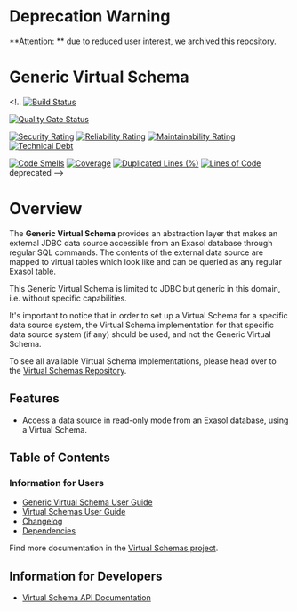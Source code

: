 # Deprecation Warning

**Attention: ** due to reduced user interest, we archived this repository.

# Generic Virtual Schema

<!.. [![Build Status](https://github.com/exasol/generic-virtual-schema/actions/workflows/ci-build.yml/badge.svg)](https://github.com/exasol/generic-virtual-schema/actions/workflows/ci-build.yml)

[![Quality Gate Status](https://sonarcloud.io/api/project_badges/measure?project=com.exasol%3Ageneric-virtual-schema&metric=alert_status)](https://sonarcloud.io/dashboard?id=com.exasol%3Ageneric-virtual-schema)

[![Security Rating](https://sonarcloud.io/api/project_badges/measure?project=com.exasol%3Ageneric-virtual-schema&metric=security_rating)](https://sonarcloud.io/dashboard?id=com.exasol%3Ageneric-virtual-schema)
[![Reliability Rating](https://sonarcloud.io/api/project_badges/measure?project=com.exasol%3Ageneric-virtual-schema&metric=reliability_rating)](https://sonarcloud.io/dashboard?id=com.exasol%3Ageneric-virtual-schema)
[![Maintainability Rating](https://sonarcloud.io/api/project_badges/measure?project=com.exasol%3Ageneric-virtual-schema&metric=sqale_rating)](https://sonarcloud.io/dashboard?id=com.exasol%3Ageneric-virtual-schema)
[![Technical Debt](https://sonarcloud.io/api/project_badges/measure?project=com.exasol%3Ageneric-virtual-schema&metric=sqale_index)](https://sonarcloud.io/dashboard?id=com.exasol%3Ageneric-virtual-schema)

[![Code Smells](https://sonarcloud.io/api/project_badges/measure?project=com.exasol%3Ageneric-virtual-schema&metric=code_smells)](https://sonarcloud.io/dashboard?id=com.exasol%3Ageneric-virtual-schema)
[![Coverage](https://sonarcloud.io/api/project_badges/measure?project=com.exasol%3Ageneric-virtual-schema&metric=coverage)](https://sonarcloud.io/dashboard?id=com.exasol%3Ageneric-virtual-schema)
[![Duplicated Lines (%)](https://sonarcloud.io/api/project_badges/measure?project=com.exasol%3Ageneric-virtual-schema&metric=duplicated_lines_density)](https://sonarcloud.io/dashboard?id=com.exasol%3Ageneric-virtual-schema)
[![Lines of Code](https://sonarcloud.io/api/project_badges/measure?project=com.exasol%3Ageneric-virtual-schema&metric=ncloc)](https://sonarcloud.io/dashboard?id=com.exasol%3Ageneric-virtual-schema) deprecated -->

# Overview

The **Generic Virtual Schema** provides an abstraction layer that makes an external JDBC data source accessible from an Exasol database through regular SQL commands. The contents of the external data source are mapped to virtual tables which look like and can be queried as any regular Exasol table.

This Generic Virtual Schema is limited to JDBC but generic in this domain, i.e. without specific capabilities.

It's important to notice that in order to set up a Virtual Schema for a specific data source system, the Virtual Schema implementation for that specific data source system (if any) should be used, and not the Generic Virtual Schema.

To see all available Virtual Schema implementations, please head over to the [Virtual Schemas Repository][virtual-schemas].

## Features

* Access a data source in read-only mode from an Exasol database, using a Virtual Schema.

## Table of Contents

### Information for Users

* [Generic Virtual Schema User Guide](doc/user_guide/generic_user_guide.md)
* [Virtual Schemas User Guide][virtual-schemas-user-guide]
* [Changelog](doc/changes/changelog.md)
* [Dependencies](dependencies.md)

Find more documentation in the [Virtual Schemas project][vs-doc].

## Information for Developers

* [Virtual Schema API Documentation][vs-api]

[virtual-schemas-user-guide]: https://docs.exasol.com/database_concepts/virtual_schemas.htm
[virtual-schemas]: https://github.com/exasol/virtual-schemas
[vs-api]: https://github.com/exasol/virtual-schema-common-java/blob/master/doc/development/api/virtual_schema_api.md
[vs-doc]: https://github.com/exasol/virtual-schemas/tree/master/doc
